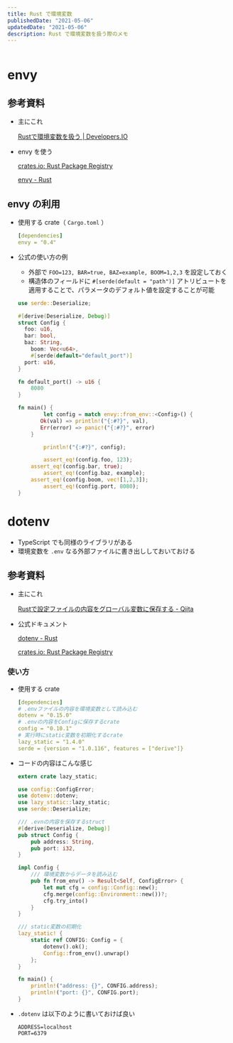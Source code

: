 ```yaml
---
title: Rust で環境変数
publishedDate: "2021-05-06"
updatedDate: "2021-05-06"
description: Rust で環境変数を扱う際のメモ
---
```


```toc
```

# envy

## 参考資料

- 主にこれ

    [Rustで環境変数を扱う | Developers.IO](https://dev.classmethod.jp/articles/rust-environment-variables/)

- envy を使う

    [crates.io: Rust Package Registry](https://crates.io/crates/envy)

    [envy - Rust](https://docs.rs/envy/)

## envy の利用

- 使用する crate（ `Cargo.toml` ）

    ```yaml
    [dependencies]
    envy = "0.4"
    ```

- 公式の使い方の例
    - 外部で `FOO=123, BAR=true, BAZ=example, BOOM=1,2,3` を設定しておく
    - 構造体のフィールドに `#[serde(default = "path")]` アトリビュートを適用することで、パラメータのデフォルト値を設定することが可能

    ```rust
    use serde::Deserialize;

    #[derive(Deserialize, Debug)]
    struct Config {
      foo: u16,
      bar: bool,
      baz: String,
    	boom: Vec<u64>,
    	#[serde(default="default_port")]
      port: u16,
    }

    fn default_port() -> u16 {
        8080
    }

    fn main() {
    		let config = match envy::from_env::<Config>() {
           Ok(val) => println!("{:#?}", val),
           Err(error) => panic!("{:#?}", error)
        }

    		println!("{:#?}", config);

    		assert_eq!(config.foo, 123);
        assert_eq!(config.bar, true);
    		assert_eq!(config.baz, example);
        assert_eq!(config.boom, vec![1,2,3]);
    		assert_eq!(config.port, 8080);
    }
    ```

# dotenv

- TypeScript でも同様のライブラリがある
- 環境変数を `.env` なる外部ファイルに書き出ししておいておける

## 参考資料

- 主にこれ

    [Rustで設定ファイルの内容をグローバル変数に保存する - Qiita](https://qiita.com/tiohsa/items/d694dfbfce52da09ea53)

- 公式ドキュメント

    [dotenv - Rust](https://docs.rs/dotenv/)

    [crates.io: Rust Package Registry](https://crates.io/crates/dotenv)

### 使い方

- 使用する crate

    ```yaml
    [dependencies]
    # .envファイルの内容を環境変数として読み込む
    dotenv = "0.15.0"
    # .envの内容をConfigに保存するcrate
    config = "0.10.1"
    # 実行時にstatic変数を初期化するcrate
    lazy_static = "1.4.0"
    serde = {version = "1.0.116", features = ["derive"]}
    ```

- コードの内容はこんな感じ

    ```rust
    extern crate lazy_static;

    use config::ConfigError;
    use dotenv::dotenv;
    use lazy_static::lazy_static;
    use serde::Deserialize;

    /// .evnの内容を保存するstruct
    #[derive(Deserialize, Debug)]
    pub struct Config {
        pub address: String,
        pub port: i32,
    }

    impl Config {
        /// 環境変数からデータを読み込む
        pub fn from_env() -> Result<Self, ConfigError> {
            let mut cfg = config::Config::new();
            cfg.merge(config::Environment::new())?;
            cfg.try_into()
        }
    }

    /// static変数の初期化
    lazy_static! {
        static ref CONFIG: Config = {
            dotenv().ok();
            Config::from_env().unwrap()
        };
    }

    fn main() {
        println!("address: {}", CONFIG.address);
        println!("port: {}", CONFIG.port);
    }
    ```

- `.dotenv` は以下のように書いておけば良い

    ```
    ADDRESS=localhost
    PORT=6379
    ```